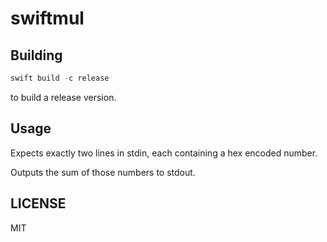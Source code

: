 # swiftmul

## Building

```Swift
swift build -c release
```

to build a release version.

## Usage

Expects exactly two lines in stdin, each containing a hex encoded number.

Outputs the sum of those numbers to stdout.

## LICENSE

MIT
